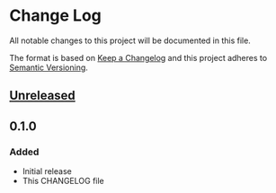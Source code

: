 # Change Log
All notable changes to this project will be documented in this file.

The format is based on [Keep a Changelog](http://keepachangelog.com/)
and this project adheres to [Semantic Versioning](http://semver.org/).

## [Unreleased]

## 0.1.0
### Added
- Initial release
- This CHANGELOG file

[Unreleased]: https://github.com/MichaelGooden/phpstan-zend-mvc/compare/0.1.0...HEAD
[0.1.0]: https://github.com/MichaelGooden/phpstan-zend-mvc/compare/44c99ec12a36ba314fd6bced8aea79c363db994b...0.1.0
